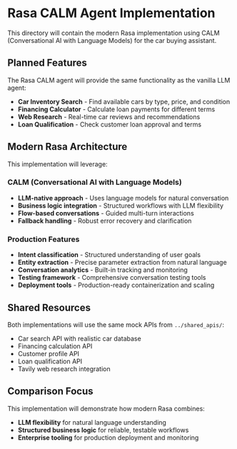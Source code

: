 # Rasa CALM Agent Implementation

This directory will contain the modern Rasa implementation using CALM (Conversational AI with Language Models) for the car buying assistant.

## Planned Features

The Rasa CALM agent will provide the same functionality as the vanilla LLM agent:

- **Car Inventory Search** - Find available cars by type, price, and condition
- **Financing Calculator** - Calculate loan payments for different terms
- **Web Research** - Real-time car reviews and recommendations  
- **Loan Qualification** - Check customer loan approval and terms

## Modern Rasa Architecture

This implementation will leverage:

### **CALM (Conversational AI with Language Models)**
- **LLM-native approach** - Uses language models for natural conversation
- **Business logic integration** - Structured workflows with LLM flexibility
- **Flow-based conversations** - Guided multi-turn interactions
- **Fallback handling** - Robust error recovery and clarification

### **Production Features**
- **Intent classification** - Structured understanding of user goals
- **Entity extraction** - Precise parameter extraction from natural language
- **Conversation analytics** - Built-in tracking and monitoring
- **Testing framework** - Comprehensive conversation testing tools
- **Deployment tools** - Production-ready containerization and scaling

## Shared Resources

Both implementations will use the same mock APIs from `../shared_apis/`:
- Car search API with realistic car database
- Financing calculation API  
- Customer profile API
- Loan qualification API
- Tavily web research integration

## Comparison Focus

This implementation will demonstrate how modern Rasa combines:
- **LLM flexibility** for natural language understanding
- **Structured business logic** for reliable, testable workflows
- **Enterprise tooling** for production deployment and monitoring